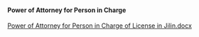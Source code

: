 #### Power of Attorney for Person in Charge

[Power of Attorney for Person in Charge of License in Jilin.docx](https://badownload.s3.cn-north-1.jdcloud-oss.com/buchongziliao/jilin/jilinshouquanshu.doc)
